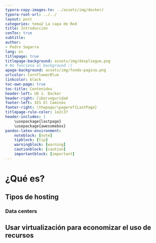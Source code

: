 ```yaml
---
typora-copy-images-to: ../assets/img/docker/
typora-root-url: ../../
layout: post
categories: tema2 La capa de Red 
title: Introducción
conToc: true
subtitle: 
author:
- Pedro Segarra
lang: es
titlepage: true
titlepage-background: assets/img/despliegue.png
# No funciona el background :(
apage-background: assets/img/fondo-pagina.png
urlcolor: CornflowerBlue
linkcolor: black
toc-own-page: true
toc-title: Contenidos
header-left: UD 2. Docker
header-right: Ciberseguridad
footer-left: IES El Caminàs
footer-right: \thepage/\pageref{LastPage}
titlepage-rule-color: 1e2c37
header-includes: |
    \usepackage{lastpage} 
    \usepackage{awesomebox}
pandoc-latex-environment:
    noteblock: [note]
    tipblock: [tip]
    warningblock: [warning]
    cautionblock: [caution]
    importantblock: [important]
---
```

# ¿Qué es?



## Tipos de hosting



### Data centers


## Usar virtualización para economizar el uso de recursos






